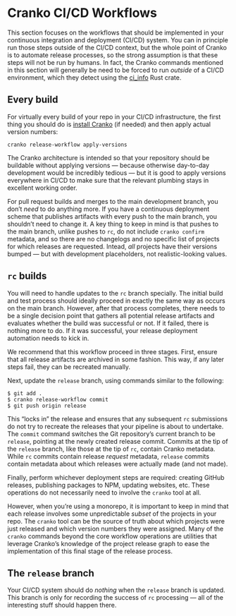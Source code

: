 # Cranko CI/CD Workflows

This section focuses on the workflows that should be implemented in your
continuous integration and deployment (CI/CD) system. You can in principle run
those steps outside of the CI/CD context, but the whole point of Cranko is to
automate release processes, so the strong assumption is that these steps will
not be run by humans. In fact, the Cranko commands mentioned in this section
will generally be need to be forced to run *outside* of a CI/CD environment,
which they detect using the [ci_info] Rust crate.

[ci_info]: https://crates.io/crates/ci_info


## Every build

For virtually every build of your repo in your CI/CD infrastructure, the first
thing you should do is [install Cranko](../installation/index.md) (if needed)
and then apply actual version numbers:

```shell
cranko release-workflow apply-versions
```

The Cranko architecture is intended so that your repository should be buildable
without applying versions — because otherwise day-to-day development would be
incredibly tedious — but it is good to apply versions everywhere in CI/CD to
make sure that the relevant plumbing stays in excellent working order.

For pull request builds and merges to the main development branch, you don’t
*need* to do anything more. If you have a continuous deployment scheme that
publishes artifacts with every push to the main branch, you shouldn’t need to
change it. A key thing to keep in mind is that pushes to the main branch, unlike
pushes to `rc`, do not include `cranko confirm` metadata, and so there are no
changelogs and no specific list of projects for which releases are requested.
Intead, *all* projects have their versions bumped — but with development
placeholders, not realistic-looking values.


## `rc` builds

You will need to handle updates to the `rc` branch specially. The initial build
and test process should ideally proceed in exactly the same way as occurs on the
main branch. However, after that process completes, there needs to be a single
decision point that gathers all potential release artifacts and evaluates
whether the build was successful or not. If it failed, there is nothing more to
do. If it was successful, your release deployment automation needs to kick in.

We recommend that this workflow proceed in three stages. First, ensure that all
release artifacts are archived in some fashion. This way, if any later steps
fail, they can be recreated manually.

Next, update the `release` branch, using commands similar to the following:

```shell
$ git add .
$ cranko release-workflow commit
$ git push origin release
```

This “locks in” the release and ensures that any subsequent `rc` submissions do
not try to recreate the releases that your pipeline is about to undertake. The
`commit` command switches the Git repository’s current branch to be `release`,
pointing at the newly created release commit. Commits at the tip of the
`release` branch, like those at the tip of `rc`, contain Cranko metadata. While
`rc` commits contain release *request* metadata, `release` commits contain
metadata about which releases were actually made (and not made).

Finally, perform whichever deployment steps are required: creating GitHub
releases, publishing packages to NPM, updating websites, etc. These operations
do not necessarily need to involve the `cranko` tool at all.

However, when you’re using a monorepo, it is important to keep in mind that each
release involves some unpredictable *subset* of the projects in your repo. The
`cranko` tool can be the source of truth about which projects were just released
and which version numbers they were assigned. Many of the `cranko` commands
beyond the core workflow operations are utilities that leverage Cranko’s
knowledge of the project release graph to ease the implementation of this final
stage of the release process.


## The `release` branch

Your CI/CD system should do *nothing* when the `release` branch is updated. This
branch is only for recording the success of `rc` processing — all of the
interesting stuff should happen there.